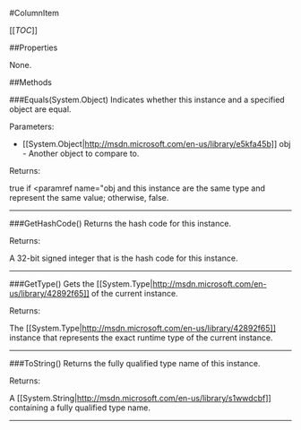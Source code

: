 #ColumnItem

[[_TOC_]]

##Properties

None.


##Methods

###Equals(System.Object)
 Indicates whether this instance and a specified object are equal. 

Parameters: 

* [[System.Object|http://msdn.microsoft.com/en-us/library/e5kfa45b]] obj  -  Another object to compare to.  





Returns:

true if <paramref name="obj and this instance are the same type and represent the same value; otherwise, false. 


---


###GetHashCode()
 Returns the hash code for this instance. 





Returns:

 A 32-bit signed integer that is the hash code for this instance. 


---


###GetType()
Gets the [[System.Type|http://msdn.microsoft.com/en-us/library/42892f65]] of the current instance.





Returns:

The [[System.Type|http://msdn.microsoft.com/en-us/library/42892f65]] instance that represents the exact runtime type of the current instance.


---


###ToString()
 Returns the fully qualified type name of this instance. 





Returns:

A [[System.String|http://msdn.microsoft.com/en-us/library/s1wwdcbf]] containing a fully qualified type name.


---


